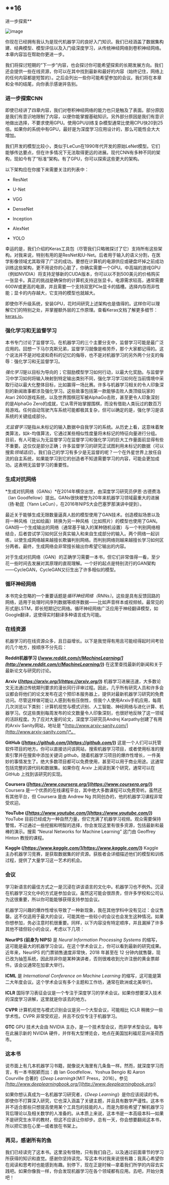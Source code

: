 ## **16

进一步探索**

![image](Images/common.jpg)

你现在已经拥有我认为是现代机器学习的良好入门知识。我们已经涵盖了数据集构建、经典模型、模型评估以及入门级深度学习，从传统神经网络到卷积神经网络。本章内容旨在帮助你更进一步。

我们将探讨短期的“下一步”内容，也会探讨你可能希望探索的长期发展方向。我们还会提供一些在线资源，你可以在其中找到最新和最好的内容（始终记住，网络上的任何内容都是短暂的）。之后会列出一些你可能希望参加的会议。我们将在本章和全书的结尾，向你表示感谢并告别。

### 进一步探索CNN

即使已经讲了四章内容，我们对卷积神经网络的能力也只是触及了表面。部分原因是我们有意识地限制了内容，以便你能掌握基础知识。另外部分原因是我们有意识地做出选择，不要求使用GPU。使用GPU训练复杂模型通常比使用CPU快20到25倍。如果你的系统中有GPU，最好是为深度学习应用设计的，那么可能性会大大增加。

我们开发的模型比较小，类似于LeCun在1990年代开发的原始LeNet模型。它们能够传达要点，但在许多情况下无法取得更远的进展。现代CNN有多种不同的架构，现如今有了“标准”架构。有了GPU，你可以探索这些更大的架构。

以下架构应在你接下来需要关注的列表中：

+   ResNet

+   U-Net

+   VGG

+   DenseNet

+   Inception

+   AlexNet

+   YOLO

幸运的是，我们介绍的Keras工具包（尽管我们只略微探讨了它）支持所有这些架构。对我来说，特别有用的是ResNet和U-Net。后者用于输入的语义分割，在医学影像领域尤其取得了广泛的成功。要想在计算机的电源供应或硬盘坏掉之前成功训练这些架构，更不用说你的心脏了，你确实需要一个GPU。中高端的游戏GPU（例如NVIDIA）将支持足够新的CUDA版本，你可以以不到500美元的价格购买一张显卡。真正的挑战是确保你的计算机支持这张显卡。电源需求较高，通常需要600W或更高的电源，并且需要一个支持双宽PCIe显卡的插槽。选择内存而非性能；显卡的内存越大，它支持的模型也就越大。

即使你不升级系统，安装GPU，花时间研究上述架构也是值得的。这样你可以理解它们的特别之处，并掌握额外层的工作原理。查看Keras文档了解更多细节：[keras.io](http://keras.io)。

### 强化学习和无监督学习

本书专门讨论了监督学习。在机器学习的三个主要分支中，监督学习可能是最广泛应用的。回想一下马尔克斯兄弟，监督学习就像是格劳乔，那个大家都记得的。这个说法并不是对哈波和奇科的记忆的侮辱，也不是对机器学习的另外两个分支的侮辱：强化学习和无监督学习。

*强化学习*是以目标为导向的；它鼓励模型学习如何行动，以最大化奖励。与监督学习中学习如何将输入映射到特定输出类别不同，强化学习学习如何在当前情境中采取行动以最大化整体目标，比如赢得一场比赛。许多与机器学习相关的令人印象深刻的新闻故事都涉及强化学习。这些故事包括第一款能够击败人类顶级玩家的Atari 2600游戏系统，以及世界围棋冠军被AlphaGo击败，甚至更令人印象深刻的是AlphaGo Zero的成就，它从零开始掌握围棋，而没有借助人类玩过的数百万局游戏。任何自动驾驶汽车系统可能都极其复杂，但可以确定的是，强化学习是该系统的关键组成部分。

*无监督学习*是指从未标记的输入数据中自我学习的系统。从历史上看，这意味着聚类算法，如*k*-均值算法，它通过某些相似性度量将未标记的特征向量进行分组。目前，有人可能认为无监督学习在监督学习和强化学习的巨大工作量面前显得有些不重要。这仅仅是部分正确；许多监督学习的研究正试图利用未标记的数据（可以搜索*领域适应*）。我们自己的学习有多少是无监督的呢？一个在外星世界上放任自流的自主系统，如果能学习到它的创造者不知道需要学习的内容，可能会更加成功。这表明无监督学习的重要性。

### 生成对抗网络

*生成对抗网络（GANs）*在2014年横空出世，由深度学习研究员伊恩·古德费洛（Ian Goodfellow）提出。GANs很快被誉为20年来机器学习领域最重大的进展（扬·勒昆（Yann LeCun），在2016年NIPS大会巴塞罗那演讲中提到）。

最近关于能够生成无限数量逼真人脸的模型使用了GAN技术。创造模拟场景以及将一种风格（比如绘画）转换为另一种风格（比如照片）的模型也使用了GAN。GAN将一个生成输出的网络（通常基于输入的某种随机设置）与一个判别网络相结合，后者尝试学习如何区分真实输入和来自生成部分的输入。两个网络一起训练，以使生成网络越来越擅长欺骗判别网络。而判别网络则越来越擅长学习如何区分两者。最终，生成网络会非常擅长输出你希望它输出的内容。

对于生成对抗网络（GAN）的正确学习需要一本书，但它们非常值得一看，至少花一些时间去发展对其原理的直观理解。一个好的起点是特别流行的GAN架构——CycleGAN，CycleGAN又衍生出了许多相似的模型。

### 循环神经网络

本书完全忽略的一个重要话题是*循环神经网络（RNNs）*。这些是具有反馈回路的网络，适用于处理时间序列数据等顺序数据——比如声音样本或视频帧。最常见的形式是LSTM，即长短期记忆网络。循环神经网络广泛应用于神经翻译模型，如Google翻译，这使得实时翻译多种语言成为可能。

### 在线资源

机器学习的在线资源众多，且日益增长。以下是我觉得有用且可能经得起时间考验的几个地方，按顺序不分先后：

**Reddit机器学习 (*[www.reddit.com/r/MachineLearning/](http://www.reddit.com/r/MachineLearning/)*)** 在这里查找最新的新闻和关于最新论文与研究的讨论。

**Arxiv (*[https://arxiv.org/](https://arxiv.org/)*)** 机器学习进展迅速，大多数论文无法通过传统期刊要求的漫长同行评审过程。因此，几乎所有研究人员和许多会议都会将他们的论文发布在这个预印本服务器上，提供对最新机器学习研究的免费访问。尽管这样做可能让人感到有些压倒性，但我个人使用Arxiv手机应用，每周几次浏览以下类别：计算机视觉与模式识别、人工智能、神经网络与进化计算、机器学习。仅这些类别每周发布的论文数量令人印象深刻，也很好地反映了这一领域的活跃程度。为了应对大量的论文，深度学习研究员Andrej Karpathy创建了有用的Arxiv Sanity网站，地址是 *[http://www.arxiv-sanity.com/](http://www.arxiv-sanity.com/)*。

**GitHub (*[https://github.com/](https://github.com/)*)** 这是一个人们可以托管软件项目的地方。你可以直接访问该网站，搜索机器学习项目，或者使用标准的搜索引擎并在搜索中添加关键词 *github*。随着机器学习项目的爆炸性增长，一件美妙的事情发生了。绝大多数项目都可以免费使用，甚至可以用于商业用途。这通常包括完整的源代码和数据集。如果你在 Arxiv 上阅读到某个研究，通常可以在 GitHub 上找到该研究的实现。

**Coursera (*[https://www.coursera.org/](https://www.coursera.org/)*)** Coursera 是一个优质的在线课程平台，其中绝大多数课程可以免费旁听。虽然还有其他平台，但 Coursera 是由 Andrew Ng 共同创办的，他的机器学习课程非常受欢迎。

**YouTube (*[https://www.youtube.com/](https://www.youtube.com/)*)** YouTube 目前已经成为一种自然力量，但它充满了机器学习视频。观众需要保持警惕，不过通过一些挖掘和明智的选择，你会发现这里有很多资源，包括最新和最棒的演示。搜索 “Neural Networks for Machine Learning” 这门由 Geoffrey Hinton 教授的课程。

**Kaggle (*[https://www.kaggle.com/](https://www.kaggle.com/)*)** Kaggle 主办机器学习竞赛，是获取数据集的好资源。获胜者会详细描述他们的模型和训练过程，提供了大量学习这一艺术的机会。

### 会议

学习新语言的最佳方式之一是沉浸在讲该语言的文化中。机器学习也不例外。沉浸在机器学习文化中的方式是参加会议。虽然这可能会很昂贵，但许多学校和公司认为这很重要，所以你可能能够获得支持参加会议。

机器学习兴趣的爆炸性增长导致了一种新现象，我在其他学科中没有见过：会议售罄。这不仅适用于最大的会议，可能其他一些较小的会议也会发生这种情况。如果你想参加，务必注意时机很重要。同样，以下内容没有特定顺序，并且漏掉了许多其他不错但较小的会议，考虑以下几项：

**NeurIPS (前身为 NIPS)** 是 *Neural Information Processing Systems* 的缩写，这可能是最大的机器学习会议。在这个学术会议上，你可以看到最新的研究成果。近年来，NeurIPS 的门票销售速度非常快，2018 年甚至在 12 分钟内就售罄，现已改为抽签系统，因此除非你是某种演讲者，否则很难收到允许注册的黄金票邮件。该会议通常在加拿大举行。

**ICML** 是 *International Conference on Machine Learning* 的缩写，这可能是第二大年度会议。这个学术会议有多个主题和工作坊，通常在欧洲或北美举行。

**ICLR** 国际学习表征会议是一个专注于深度学习的学术会议。如果你想要深入技术的深度学习讲解，这里就是你该去的地方。

**CVPR** 计算机视觉与模式识别会议是另一个大型会议，可能相比 ICLR 稍微少一些学术性。CVPR 非常受欢迎，并且不仅仅专注于机器学习。

**GTC** GPU 技术大会由 NVIDIA 主办，是一个技术型会议，而非学术型会议。每年在此展示新的 NVIDIA 硬件，并伴有大型博览会，地点在美国加利福尼亚州圣荷西市。

### 这本书

说市面上有几本机器学习书籍，就像说大海里有几条鱼一样。然而，就深度学习而言，有一本书脱颖而出：由 Ian Goodfellow、Yoshua Bengio 和 Aaron Courville 合著的《*Deep Learning*》（MIT Press，2016）。参见 *[http://www.deeplearningbook.org/](http://www.deeplearningbook.org/)*

如果你想认真成为一名机器学习研究者，《*Deep Learning*》是你应该阅读的书。即使你不打算深入研究，它也深入涵盖了关键主题，并且具有数学严谨性。这本书并不适合那些只想提高使用某个工具包的技能的人，而是为那些希望了解机器学习背后理论以及相关数学的人准备的。从本质上来说，这本书是一本高级本科—如果不是研究生水平的教材，但这不应该让你却步。总有一天，你会想要翻阅这本书，所以把它放在心里—或者放在书架上。

### 再见，感谢所有的鱼

我们已经读完了这本书。这里没有怪物，只有我们自己，以及通过前面章节的学习所获得的知识和直觉。感谢你坚持读完。写这本书对我来说很有趣；我真心希望你在阅读和思考时也能感到有趣。别停下，现在正是时候—拿着我们所学的内容去实践吧。如果你像我一样，你会发现机器学习在各个领域都有应用。去吧，开始分类吧！
